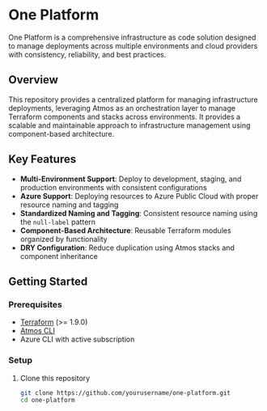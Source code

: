 # One Platform

One Platform is a comprehensive infrastructure as code solution designed to manage deployments across multiple environments and cloud providers with consistency, reliability, and best practices.

## Overview

This repository provides a centralized platform for managing infrastructure deployments, leveraging Atmos as an orchestration layer to manage Terraform components and stacks across environments. It provides a scalable and maintainable approach to infrastructure management using component-based architecture.

## Key Features

- **Multi-Environment Support**: Deploy to development, staging, and production environments with consistent configurations
- **Azure Support**: Deploying resources to Azure Public Cloud with proper resource naming and tagging
- **Standardized Naming and Tagging**: Consistent resource naming using the `null-label` pattern
- **Component-Based Architecture**: Reusable Terraform modules organized by functionality
- **DRY Configuration**: Reduce duplication using Atmos stacks and component inheritance

## Getting Started

### Prerequisites

- [Terraform](https://www.terraform.io/downloads.html) (>= 1.9.0)
- [Atmos CLI](https://atmos.tools/quick-start/)
- Azure CLI with active subscription

### Setup

1. Clone this repository

   ```bash
   git clone https://github.com/yourusername/one-platform.git
   cd one-platform

